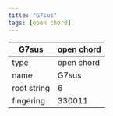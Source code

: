 ```yaml
---
title: "G7sus"
tags: [open chord]
---
```


|G7sus|open chord|
|---|---|
|type|open chord|
|name|G7sus|
|root string|6|
|fingering|330011|
